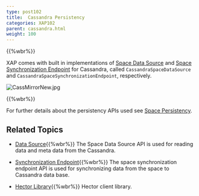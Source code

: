 ```yaml
---
type: post102
title:  Cassandra Persistency
categories: XAP102
parent: cassandra.html
weight: 100
---
```



{{%wbr%}}


XAP comes with built in implementations of [Space Data Source](./space-data-source-api.html) and [Space Synchronization Endpoint](./space-synchronization-endpoint-api.html) for Cassandra, called `CassandraSpaceDataSource` and `CassandraSpaceSynchronizationEndpoint`, respectively.


![CassMirrorNew.jpg](/attachment_files/CassMirrorNew.jpg)

{{%wbr%}}


For further details about the persistency APIs used see [Space Persistency](./space-persistency.html).


## Related Topics

- [Data Source](./cassandra-space-data-source.html){{%wbr%}}
The Space Data Source API is used for reading data and meta data from the Cassandra.

- [Synchronization Endpoint](./cassandra-space-synchronization-endpoint.html){{%wbr%}}
The space synchronization endpoint API is used for synchronizing data from the space to Cassandra data base.

- [Hector Library](./cassandra-hector-client.html){{%wbr%}}
Hector client library.



